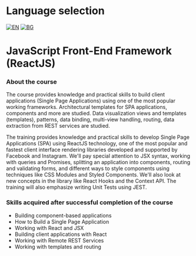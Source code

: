 # Language selection

[![EN](https://img.shields.io/badge/LANG-EN-blue.svg)](https://github.com/Ivan-Plamenov/MyCourses/blob/main/SoftUni/JS_Web_Developer/06_JS_Front_End_Framework/README.md)
[![BG](https://img.shields.io/badge/LANG-BG-red.svg)](https://github.com/Ivan-Plamenov/MyCourses/blob/main/SoftUni/JS_Web_Developer/06_JS_Front_End_Framework/README.bg.md)

# JavaScript Front-End Framework (ReactJS)

### About the course

The course provides knowledge and practical skills to build client applications (Single Page Applications) using one of the most popular working frameworks. Architectural templates for SPA applications, components and more are studied. Data visualization views and templates (templates), patterns, data binding, multi-view handling, routing, data extraction from REST services are studied.

The training provides knowledge and practical skills to develop Single Page Applications (SPA) using ReactJS technology, one of the most popular and fastest client interface rendering libraries developed and supported by Facebook and Instagram. We'll pay special attention to JSX syntax, working with queries and Promises, splitting an application into components, routing and validating forms, and different ways to style components using techniques like CSS Modules and Styled Components. We'll also look at new concepts in the library like React Hooks and the Context API. The training will also emphasize writing Unit Tests using JEST.

### Skills acquired after successful completion of the course

- Building component-based applications
- How to Build a Single Page Application
- Working with React and JSX
- Building client applications with React
- Working with Remote REST Services
- Working with templates and routing
